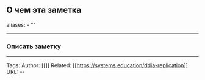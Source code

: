## О чем эта заметка
aliases: 
	- ""

---

### Описать заметку 

---
Tags:
Author: [[]]
Related: [[https://systems.education/ddia-replication]]
URL: -- 